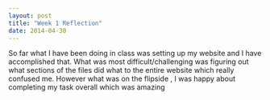 ```yaml
---
layout: post
title: "Week 1 Reflection"
date: 2014-04-30
---
```

So far what I have been doing in class was setting up my website and I have accomplished that.
What was most difficult/challenging was figuring out what sections of the files did what to the entire website which really confused me.
However what was on the flipside , I was happy about completing my task overall which was amazing
